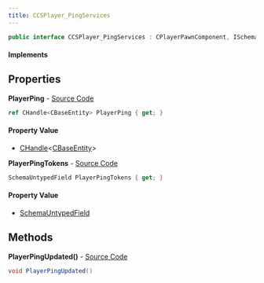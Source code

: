 ```yaml
---
title: CCSPlayer_PingServices
---
```


```csharp
public interface CCSPlayer_PingServices : CPlayerPawnComponent, ISchemaClass<CPlayerPawnComponent>, ISchemaClass<CCSPlayer_PingServices>, ISchemaField, ISchemaClass, INativeHandle
```

#### Implements

## Properties

**PlayerPing** - [Source Code](https://github.com/swiftly-solution/swiftlys2/blob/master/managed/src/SwiftlyS2.Generated/Schemas/Interfaces/CCSPlayer_PingServices.cs#L19)

```csharp
ref CHandle<CBaseEntity> PlayerPing { get; }
```

#### Property Value

- [CHandle](/docs/api/shared/natives/chandle-1)<[CBaseEntity](/docs/api/shared/schemadefinitions/cbaseentity)>

**PlayerPingTokens** - [Source Code](https://github.com/swiftly-solution/swiftlys2/blob/master/managed/src/SwiftlyS2.Generated/Schemas/Interfaces/CCSPlayer_PingServices.cs#L17)

```csharp
SchemaUntypedField PlayerPingTokens { get; }
```

#### Property Value

- [SchemaUntypedField](/docs/api/shared/schemas/schemauntypedfield)

## Methods

**PlayerPingUpdated()** - [Source Code](https://github.com/swiftly-solution/swiftlys2/blob/master/managed/src/SwiftlyS2.Generated/Schemas/Interfaces/CCSPlayer_PingServices.cs#L21)

```csharp
void PlayerPingUpdated()
```

